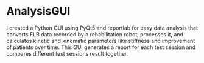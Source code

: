 # AnalysisGUI
I created a Python GUI using PyQt5 and reportlab for easy data analysis that converts FLB data recorded by a rehabilitation robot, processes it, and calculates kinetic and kinematic parameters like stiffness and improvement of patients over time. This GUI generates a report for each test session and compares different test sessions result together.
